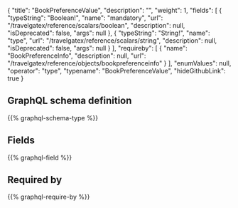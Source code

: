 {
  "title": "BookPreferenceValue",
  "description": "",
  "weight": 1,
  "fields": [
    {
      "typeString": "Boolean!",
      "name": "mandatory",
      "url": "/travelgatex/reference/scalars/boolean",
      "description": null,
      "isDeprecated": false,
      "args": null
    },
    {
      "typeString": "String!",
      "name": "type",
      "url": "/travelgatex/reference/scalars/string",
      "description": null,
      "isDeprecated": false,
      "args": null
    }
  ],
  "requireby": [
    {
      "name": "BookPreferenceInfo",
      "description": null,
      "url": "/travelgatex/reference/objects/bookpreferenceinfo"
    }
  ],
  "enumValues": null,
  "operator": "type",
  "typename": "BookPreferenceValue",
  "hideGithubLink": true
}
## GraphQL schema definition

{{% graphql-schema-type %}}

## Fields

{{% graphql-field %}}

## Required by

{{% graphql-require-by %}}
